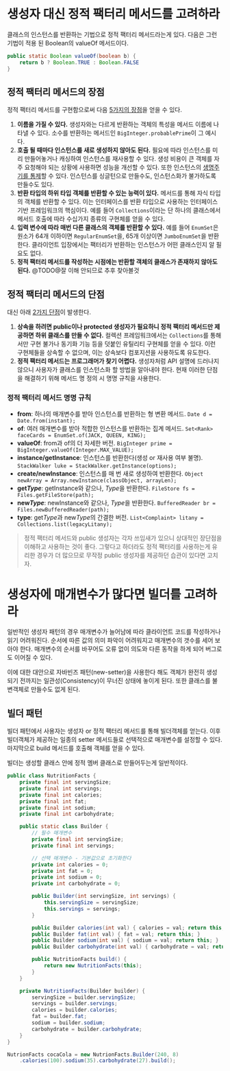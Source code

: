 # 생성자 대신 정적 팩터리 메서드를 고려하라

클래스의 인스턴스를 반환하는 기법으로 정적 팩터리 메서드라는게 있다. 다음은 그런 기법이 적용 된 Boolean의 valueOf 메서드이다.

```java
public static Boolean valueOf(boolean b) {
    return b ? Boolean.TRUE : Boolean.FALSE
}
```



## 정적 팩터리 메서드의 장점

정적 팩터리 메서드를 구현함으로써 다음 <ins>5가지의 장점</ins>을 얻을 수 있다.

1. **이름을 가질 수 있다.**
   생성자와는 다르게 반환하는 객체의 특성을 메서드 이름에 나타낼 수 있다. 소수를 반환하는 메서드인 `BigInteger.probablePrime`이 그 예시다.
2. **호출 될 때마다 인스턴스를 새로 생성하지 않아도 된다.**
   필요에 따라 인스턴스를 미리 만들어놓거나 캐싱하여 인스턴스를 재사용할 수 있다. 생성 비용이 큰 객체를 자주 요청해야 되는 상황에 사용하면 성능을 개선할 수 있다.
   또한 인스턴스의 <ins>생명주기를 통제</ins>할 수 있다. 인스턴스를 싱글턴으로 만들수도, 인스턴스화가 불가하도록 만들수도 있다.
3. **반환 타입의 하위 타입 객체를 반환할 수 있는 능력이 있다.**
   메서드를 통해 자식 타입의 객체를 반환할 수 있다. 이는 인터페이스를 반환 타입으로 사용하는 인터페이스 기반 프레임워크의 핵심이다. 예를 들어 `Collections`이라는 단 하나의 클래스에서 메서드 호출에 따라 수십가지 종류의 구현체를 얻을 수 있다.
4. **입력 변수에 따라 매번 다른 클래스의 객체를 반환할 수 있다.**
   예를 들어 `EnumSet`은 원소가 64개 이하이면 `RegularEnumSet`을, 65개 이상이면 `JumboEnumSet`을 반환한다. 클라이언트 입장에서는 팩터리가 반환하는 인스턴스가 어떤 클래스인지 알 필요도 없다.
5. **정적 팩터리 메서드를 작성하는 시점에는 반환할 객체의 클래스가 존재하지 않아도 된다.**
   @TODO@잘 이해 안되므로 추후 찾아볼것



## 정적 팩터리 메서드의 단점

대신 아래 <ins>2가지 단점</ins>이 발생한다.

1. **상속을 하려면 public이나 protected 생성자가 필요하니 정적 팩터리 메서드만 제공하면 하위 클래스를 만들 수 없다.**
   컬렉션 프레임워크에서는 `Collections`를 통해서만 구현 불가나 동기화 기능 등을 덧붙인 유틸리티 구현체를 얻을 수 있다. 이런 구현체들을 상속할 수 없으며, 이는 상속보다 컴포지션을 사용하도록 유도한다.
2. **정적 팩터리 메서드는 프로그래머가 찾기 어렵다.**
   생성자처럼 API 설명에 드러나지 않으니 사용자가 클래스를 인스턴스화 할 방법을 알아내야 한다. 현재 이러한 단점을 해결하기 위해 메서드 명 정의 시 명명 규칙을 사용한다.



### 정적 팩터리 메서드 명명 규칙

- **from**: 하나의 매개변수를 받아 인스턴스를 반환하는 형 변환 메서드.
`Date d = Date.from(instant);`
- **of**: 여러 매개변수를 받아 적합한 인스턴스를 반환하는 집계 메서드.
`Set<Rank> faceCards = EnumSet.of(JACK, QUEEN, KING);`
- **valueOf**: from과 of의 더 자세한 버전.
`BigInteger prime = BigInteger.valueOf(Integer.MAX_VALUE);` 
- **instance/getInstance**: 인스턴스를 반환한다(생성 or 재사용 여부 불명).
`StackWalker luke = StackWalker.getInstance(options);`
- **create/newInstance**: 인스턴스를 매 번 새로 생성하여 반환한다.
`Object newArray = Array.newInstance(classObject, arrayLen);`
- **get*Type***: getInstance와 같으나, *Type*을 반환한다.
`FileStore fs = Files.getFileStore(path);`
- **new*Type***: newInstance와 같으나, *Type*을 반환한다.
`BufferedReader br = Files.newBufferedReader(path);`
- **type**: get*Type*과 new*Type*의 간결한 버전.
`List<Complaint> litany = Collections.list(legacyLitany);`



> 정적 팩터리 메서드와 public 생성자는 각자 쓰임새가 있으니 상대적인 장단점을 이해하고 사용하는 것이 좋다. 그렇다고 하더라도 정적 팩터리를 사용하는게 유리한 경우가 더 많으므로 무작정 public 생성자를 제공하던 습관이 있다면 고치자.



# 생성자에 매개변수가 많다면 빌더를 고려하라

일반적인 생성자 패턴의 경우 매개변수가 늘어남에 따라 클라이언트 코드를 작성하거나 읽기 어려워진다. 순서에 따른 값의 의미 파악이 어려워지고 매개변수의 갯수를 세어 보아야 한다. 매개변수의 순서를 바꾸어도 오류 없이 의도와 다른 동작을 하게 되어 버그로도 이어질 수 있다.

이에 대한 대안으로 자바빈즈 패턴(new-setter)을 사용한다 해도 객체가 완전히 생성되기 전까지는 일관성(Consistency)이 무너진 상태에 놓이게 된다. 또한 클래스를 불변객체로 만들수도 없게 된다.



## 빌더 패턴

빌더 패턴에서 사용자는 생성자 or 정적 팩터리 메서드를 통해 빌더객체를 얻는다. 이후 빌더객체가 제공하는 일종의 setter 메서드들로 선택적으로 매개변수를 설정할 수 있다. 마지막으로 build 메서드를 호출해 객체를 얻을 수 있다.

빌더는 생성할 클래스 안에 정적 멤버 클래스로 만들어두는게 일반적이다.

```java
public class NutritionFacts {
    private final int servingSize;
    private final int servings;
    private final int calories;
    private final int fat;
    private final int sodium;
    private final int carbohydrate;

    public static class Builder {
        // 필수 매개변수
        private final int servingSize;
        private final int servings;

        // 선택 매개변수 - 기본값으로 초기화한다
        private int calories = 0;
        private int fat = 0;
        private int sodium = 0;
        private int carbohydrate = 0;

        public Builder(int servingSize, int servings) {
            this.servingSize = servingSize;
            this.servings = servings;
        }

        public Builder calories(int val) { calories = val; return this; }
        public Builder fat(int val) { fat = val; return this; }
        public Builder sodium(int val) { sodium = val; return this; }
        public Builder carbohydrate(int val) { carbohydrate = val; return this; }

        public NutritionFacts build() {
            return new NutritionFacts(this);
        }
    }

    private NutritionFacts(Builder builder) {
        servingSize = builder.servingSize;
        servings = builder.servings;
        calories = builder.calories;
        fat = builder.fat;
        sodium = builder.sodium;
        carbohydrate = builder.carbohydrate;
    }
}
```



```java
NutrionFacts cocaCola = new NutrionFacts.Builder(240, 8)
    .calories(100).sodium(35).carbohydrate(27).build();
```



